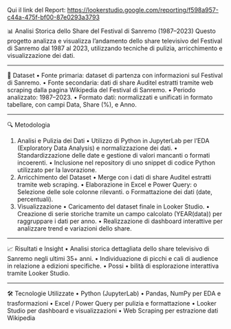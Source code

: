 Qui il link del Report:
https://lookerstudio.google.com/reporting/f598a957-c44a-475f-bf00-87e0293a3793

📊 Analisi Storica dello Share del Festival di Sanremo (1987–2023)
Questo progetto analizza e visualizza l’andamento dello share televisivo del Festival di Sanremo dal 1987 al 2023, utilizzando tecniche di pulizia, arricchimento e visualizzazione dei dati.
________________________________________
📂 Dataset
•	Fonte primaria: dataset di partenza con informazioni sul Festival di Sanremo.
•	Fonte secondaria: dati di share Auditel estratti tramite web scraping dalla pagina Wikipedia del Festival di Sanremo.
•	Periodo analizzato: 1987–2023.
•	Formato dati: normalizzati e unificati in formato tabellare, con campi Data, Share (%), e Anno.
________________________________________
🔍 Metodologia
1. Analisi e Pulizia dei Dati
•	Utilizzo di Python in JupyterLab per l’EDA (Exploratory Data Analysis) e normalizzazione dei dati.
•	Standardizzazione delle date e gestione di valori mancanti o formati incoerenti.
•	Inclusione nel repository di uno snippet di codice Python utilizzato per la lavorazione.
2. Arricchimento del Dataset
•	Merge con i dati di share Auditel estratti tramite web scraping.
•	Elaborazione in Excel e Power Query:
o	Selezione delle sole colonne rilevanti.
o	Formattazione dei dati (date, percentuali).
3. Visualizzazione
•	Caricamento del dataset finale in Looker Studio.
•	Creazione di serie storiche tramite un campo calcolato (YEAR(data)) per raggruppare i dati per anno.
•	Realizzazione di dashboard interattive per analizzare trend e variazioni dello share.
________________________________________
📈 Risultati e Insight
•	Analisi storica dettagliata dello share televisivo di Sanremo negli ultimi 35+ anni.
•	Individuazione di picchi e cali di audience in relazione a edizioni specifiche.
•	Possi
•	bilità di esplorazione interattiva tramite Looker Studio.
________________________________________
🛠️ Tecnologie Utilizzate
•	Python (JupyterLab)
•	Pandas, NumPy per EDA e trasformazioni
•	Excel / Power Query per pulizia e formattazione
•	Looker Studio per dashboard e visualizzazioni
•	Web Scraping per estrazione dati Wikipedia
